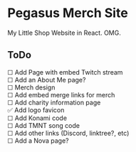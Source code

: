 # Pegasus Merch Site
My Little Shop Website in React. OMG.

## ToDo

☐ Add Page with embed Twitch stream <br>
☐ Add an About Me page? <br>
☐ Merch design <br>
☐ Add embed merge links for merch <br>
☐ Add charity information page <br>
✅ Add logo favicon <br>
☐ Add Konami code <br>
☐ Add TMNT song code <br>
☐ Add other links (Discord, linktree?, etc) <br>
☐ Add a Nova page? <br>
